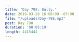 ```yaml
---
title: 'Day 798: Bully.'
date: 2019-03-28 16:08:00 -07:00
file: "/uploads/Day-798.mp3"
post: Day 798
duration: '00:05:19'
length: 4415444
---
```


